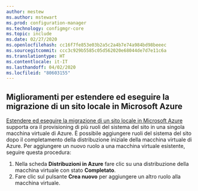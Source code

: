 ```yaml
---
author: mestew
ms.author: mstewart
ms.prod: configuration-manager
ms.technology: configmgr-core
ms.topic: include
ms.date: 02/27/2020
ms.openlocfilehash: cc16f7fe853e03b2a5c2a4b7e74a984bd98beeec
ms.sourcegitcommit: ccc3c929b5585c05d562020e68044de7d7e11c6a
ms.translationtype: HT
ms.contentlocale: it-IT
ms.lasthandoff: 04/02/2020
ms.locfileid: "80603155"
---
```

## <a name="improvements-to-extend-and-migrate-on-premises-site-to-microsoft-azure"></a><a name="bkmk_extend"></a>Miglioramenti per estendere ed eseguire la migrazione di un sito locale in Microsoft Azure
<!--6307931-->
[Estendere ed eseguire la migrazione di un sito locale in Microsoft Azure](/configmgr/core/support/azure-migration-tool) supporta ora il provisioning di più ruoli del sistema del sito in una singola macchina virtuale di Azure. È possibile aggiungere ruoli del sistema del sito dopo il completamento della distribuzione iniziale della macchina virtuale di Azure. Per aggiungere un nuovo ruolo a una macchina virtuale esistente, seguire questa procedura:
1. Nella scheda **Distribuzioni in Azure** fare clic su una distribuzione della macchina virtuale con stato **Completato**.
1. Fare clic sul pulsante **Crea nuovo** per aggiungere un altro ruolo alla macchina virtuale.
